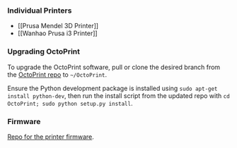 
### Individual Printers

* [[Prusa Mendel 3D Printer]]
* [[Wanhao Prusa i3 Printer]]

### Upgrading OctoPrint

To upgrade the OctoPrint software, pull or clone the desired branch from the [OctoPrint repo](https://github.com/foosel/OctoPrint) to `~/OctoPrint`.

Ensure the Python development package is installed using `sudo apt-get install python-dev`, then run the install script from the updated repo with `cd OctoPrint; sudo python setup.py install`.

### Firmware

[Repo for the printer firmware](https://github.com/snhack/Prusa-Mendel-Firmware).